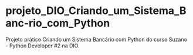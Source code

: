 # projeto_DIO_Criando_um_Sistema_Banc-rio_com_Python
Projeto prático Criando um Sistema Bancário com Python do curso Suzano - Python Developer #2 na DIO. 

